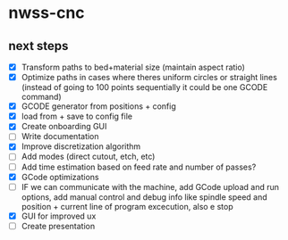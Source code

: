 # nwss-cnc

## next steps

- [X] Transform paths to bed+material size (maintain aspect ratio)
- [X] Optimize paths in cases where theres uniform circles or straight lines (instead of going to 100 points sequentially it could be one GCODE command)
- [X] GCODE generator from positions + config
- [X] load from + save to config file
- [X] Create onboarding GUI
- [ ] Write documentation
- [X] Improve discretization algorithm
- [ ] Add modes (direct cutout, etch, etc)
- [ ] Add time estimation based on feed rate and number of passes?
- [X] GCode optimizations
- [ ] IF we can communicate with the machine, add GCode upload and run options, add manual control and debug info like spindle speed and position + current line of program excecution, also e stop
- [X] GUI for improved ux
- [ ] Create presentation